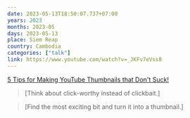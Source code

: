 ```yaml
---
date: 2023-05-13T18:50:07.737+07:00
years: 2023
months: 2023-05
days: 2023-05-13
place: Siem Reap
country: Cambodia
categories: ["talk"]
link: https://www.youtube.com/watch?v=_JKFv7eVss8
---
```

[5 Tips for Making YouTube Thumbnails that Don't Suck!](https://www.youtube.com/watch?v=_JKFv7eVss8)

> [Think about click-worthy instead of clickbait.]

> [Find the most exciting bit and turn it into a thumbnail.]
